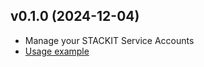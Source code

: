 ## v0.1.0 (2024-12-04)

- Manage your STACKIT Service Accounts
- [Usage example](https://github.com/stackitcloud/stackit-sdk-python/tree/main/examples/serviceaccount)
